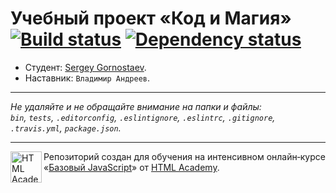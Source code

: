 # Учебный проект «Код и Магия» [![Build status][travis-image]][travis-url] [![Dependency status][dependency-image]][dependency-url]

* Студент: [Sergey Gornostaev](https://up.htmlacademy.ru/javascript/8/user/210629).
* Наставник: `Владимир Андреев`.

---

_Не удаляйте и не обращайте внимание на папки и файлы:_<br>
_`bin`, `tests`, `.editorconfig`, `.eslintignore`, `.eslintrc`, `.gitignore`, `.travis.yml`, `package.json`._

---

<a href="https://htmlacademy.ru/intensive/javascript"><img align="left" width="50" height="50" title="HTML Academy" src="https://up.htmlacademy.ru/static/img/intensive/javascript/logo-for-github.svg"></a>

Репозиторий создан для обучения на интенсивном онлайн‑курсе «[Базовый JavaScript](https://htmlacademy.ru/intensive/javascript)» от [HTML Academy](https://htmlacademy.ru).

[travis-image]: https://travis-ci.org/htmlacademy-javascript/210629-code-and-magick.svg?branch=master
[travis-url]: https://travis-ci.org/htmlacademy-javascript/210629-code-and-magick
[dependency-image]: https://david-dm.org/htmlacademy-javascript/210629-code-and-magick.svg?style=flat-square
[dependency-url]: https://david-dm.org/htmlacademy-javascript/210629-code-and-magick
